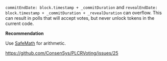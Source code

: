 `commitEndDate: block.timestamp + _commitDuration` and `revealEndDate: block.timestamp + _commitDuration + _revealDuration` can overflow. This can result in polls that will accept votes, but never unlock tokens in the current code.

**Recommendation**

Use [SafeMath](https://github.com/OpenZeppelin/zeppelin-solidity/blob/master/contracts/math/SafeMath.sol) for arithmetic.

<https://github.com/ConsenSys/PLCRVoting/issues/25>
